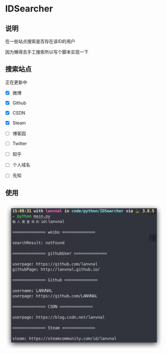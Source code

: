 # IDSearcher



## 说明

在一些站点搜索是否存在该ID的用户

因为懒得去手工搜索所以写个脚本实现一下



## 搜索站点

正在更新中

- [x] 微博
- [x] Github
- [x] CSDN
- [x] Steam
- [ ] 博客园
- [ ] Twitter
- [ ] 知乎
- [ ] 个人域名
- [ ] 先知





## 使用



![](./images/1.jpg)